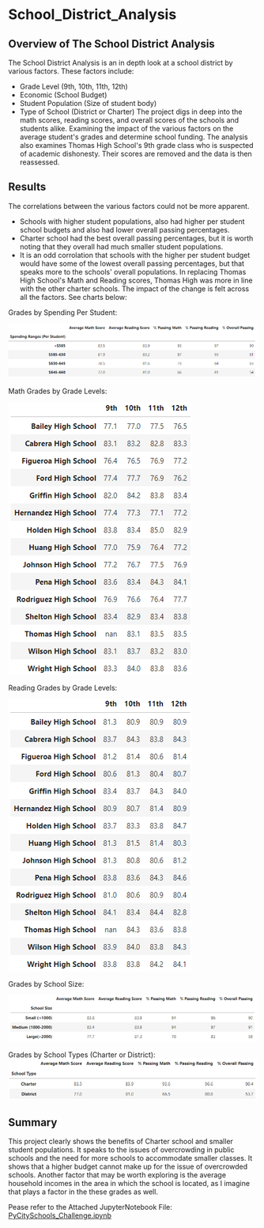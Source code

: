 # School_District_Analysis

## Overview of The School District Analysis
The School District Analysis is an in depth look at a school district by various factors. These factors include:
* Grade Level (9th, 10th, 11th, 12th)
* Economic (School Budget)
* Student Population (Size of student body)
* Type of School (District or Charter)
The project digs in deep into the math scores, reading scores, and overall scores of the schools and students alike. Examining the impact of the various factors on the average student's grades and determine school funding. The analysis also examines Thomas High School's 9th grade class who is suspected of academic dishonesty. Their scores are removed and the data is then reassessed.


## Results
The correlations between the various factors could not be more apparent. 
* Schools with higher student populations, also had higher per student school budgets and also had lower overall passing percentages. 
* Charter school had the best overall passing percentages, but it is worth noting that they overall had much smaller student populations. 
* It is an odd corrolation that schools with the higher per student budget would have some of the lowest overall passing percentages, but that speaks more to the schools' overall populations.
In replacing Thomas High School's Math and Reading scores, Thomas High was more in line with the other charter schools. The impact of the change is felt across all the factors. See charts below:

Grades by Spending Per Student:

![spending_per_student.png](./Resources/spending_per_student.png)

Math Grades by Grade Levels:

![Math_by_Grade.png](./Resources/Math_by_Grade.png)


Reading Grades by Grade Levels:

![Reading_by_Grade.png](./Resources/Reading_by_Grade.png)

Grades by School Size:

![school_size_analysis.png](./Resources/school_size_analysis.png)

Grades by School Types (Charter or District):
![school_type_analysis.png](./Resources/school_type_analysis.png)
 

## Summary
This project clearly shows the benefits of Charter school and smaller student populations. It speaks to the issues of overcrowding in public schools and the need for more schools to accommodate smaller classes. It shows that a higher budget cannot make up for the issue of overcrowded schools. Another factor that may be worth exploring is the average household incomes in the area in which the school is located, as I imagine that plays a factor in the these grades as well.

Pease refer to the Attached JupyterNotebook File:
[PyCitySchools_Challenge.ipynb](./PyCitySchools_Challenge.ipynb)